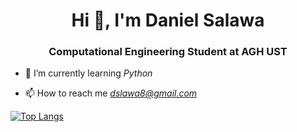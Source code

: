 <h1 align="center">Hi 👋, I'm Daniel Salawa</h1>
<h3 align="center">Computational Engineering Student at AGH UST</h3>

- 🌱 I’m currently learning *Python*

- 📫 How to reach me *dslawa8@gmail.com*

[![Top Langs](https://github-readme-stats.vercel.app/api/top-langs/?username=dslwa)](https://github.com/dslwa/github-readme-stats)
